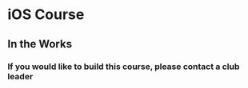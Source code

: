 # iOS Course
## In the Works
### If you would like to build this course, please contact a club leader
